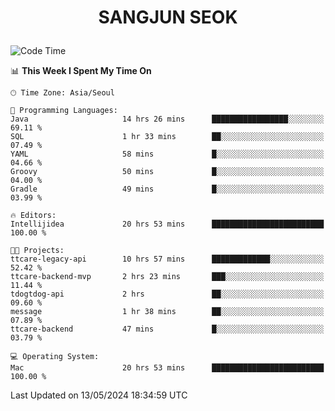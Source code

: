 <h1>
 <p align="center">
   SANGJUN SEOK
 </p>
</h1>

<!--START_SECTION:waka-->
![Code Time](http://img.shields.io/badge/Code%20Time-3%2C545%20hrs%2056%20mins-blue)

📊 **This Week I Spent My Time On** 

```text
🕑︎ Time Zone: Asia/Seoul

💬 Programming Languages: 
Java                     14 hrs 26 mins      █████████████████░░░░░░░░   69.11 % 
SQL                      1 hr 33 mins        ██░░░░░░░░░░░░░░░░░░░░░░░   07.49 % 
YAML                     58 mins             █░░░░░░░░░░░░░░░░░░░░░░░░   04.66 % 
Groovy                   50 mins             █░░░░░░░░░░░░░░░░░░░░░░░░   04.00 % 
Gradle                   49 mins             █░░░░░░░░░░░░░░░░░░░░░░░░   03.99 % 

🔥 Editors: 
Intellijidea             20 hrs 53 mins      █████████████████████████   100.00 % 

🐱‍💻 Projects: 
ttcare-legacy-api        10 hrs 57 mins      █████████████░░░░░░░░░░░░   52.42 % 
ttcare-backend-mvp       2 hrs 23 mins       ███░░░░░░░░░░░░░░░░░░░░░░   11.44 % 
tdogtdog-api             2 hrs               ██░░░░░░░░░░░░░░░░░░░░░░░   09.60 % 
message                  1 hr 38 mins        ██░░░░░░░░░░░░░░░░░░░░░░░   07.89 % 
ttcare-backend           47 mins             █░░░░░░░░░░░░░░░░░░░░░░░░   03.79 % 

💻 Operating System: 
Mac                      20 hrs 53 mins      █████████████████████████   100.00 % 
```


 Last Updated on 13/05/2024 18:34:59 UTC
<!--END_SECTION:waka-->
